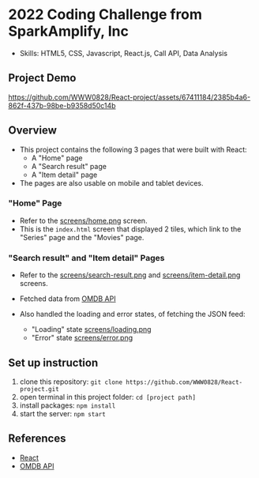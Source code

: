 # 2022 Coding Challenge from SparkAmplify, Inc
- Skills: HTML5, CSS, Javascript, React.js, Call API, Data Analysis
## Project Demo
https://github.com/WWW0828/React-project/assets/67411184/2385b4a6-862f-437b-98be-b9358d50c14b

## Overview
- This project contains the following 3 pages that were built with React:
    - A "Home" page
    - A "Search result" page
    - A "Item detail" page
- The pages are also usable on mobile and tablet devices.

### "Home" Page
- Refer to the [screens/home.png](./screens/home.png) screen.
- This is the `index.html` screen that displayed 2 tiles, which link to the "Series" page and the "Movies" page.

### "Search result" and "Item detail" Pages
- Refer to the [screens/search-result.png](./screens/search-result.png) and [screens/item-detail.png](./screens/item-detail.png) screens.

- Fetched data from [OMDB API](http://www.omdbapi.com/)
- Also handled the loading and error states, of fetching the JSON feed:
    - "Loading" state [screens/loading.png](./screens/loading.png)
    - "Error" state [screens/error.png](./screens/error.png)

## Set up instruction
1. clone this repository: `git clone https://github.com/WWW0828/React-project.git`
2. open terminal in this project folder: `cd [project path]`
3. install packages: `npm install`
4. start the server: `npm start`

## References
- [React](https://facebook.github.io/react/)
- [OMDB API](http://www.omdbapi.com/)
